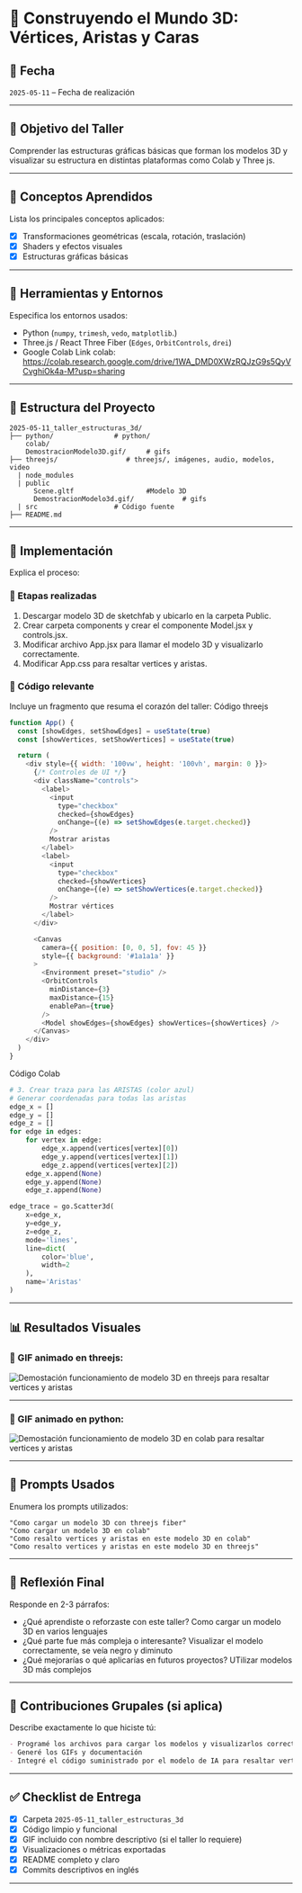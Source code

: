 # 🧪 Construyendo el Mundo 3D: Vértices, Aristas y Caras

## 📅 Fecha
`2025-05-11` – Fecha de realización

---

## 🎯 Objetivo del Taller
Comprender las estructuras gráficas básicas que forman los modelos 3D y visualizar su estructura en distintas plataformas como Colab y Three js.

---

## 🧠 Conceptos Aprendidos

Lista los principales conceptos aplicados:

- [x] Transformaciones geométricas (escala, rotación, traslación)
- [x] Shaders y efectos visuales
- [x] Estructuras gráficas básicas
---

## 🔧 Herramientas y Entornos

Especifica los entornos usados:

- Python (`numpy`, `trimesh`, `vedo`, `matplotlib`.)
- Three.js / React Three Fiber (`Edges`, `OrbitControls`, `drei`)
- Google Colab
Link colab: https://colab.research.google.com/drive/1WA_DMD0XWzRQJzG9s5QyVCvghiOk4a-M?usp=sharing

---

## 📁 Estructura del Proyecto

```
2025-05-11_taller_estructuras_3d/
├── python/               # python/ 
    colab/
    DemostracionModelo3D.gif/     # gifs
├── threejs/                 # threejs/, imágenes, audio, modelos, video
  | node_modules
  | public
      Scene.gltf                  #Modelo 3D
      DemostracionModelo3d.gif/            # gifs
  | src                   # Código fuente
├── README.md
```

---

## 🧪 Implementación

Explica el proceso:

### 🔹 Etapas realizadas
1. Descargar modelo 3D de sketchfab y ubicarlo en la carpeta Public.
2. Crear carpeta components y crear el componente Model.jsx y controls.jsx.
3. Modificar archivo App.jsx para llamar el modelo 3D y visualizarlo correctamente.
4. Modificar App.css para resaltar vertices y aristas.

### 🔹 Código relevante

Incluye un fragmento que resuma el corazón del taller:
Código threejs
```js
function App() {
  const [showEdges, setShowEdges] = useState(true)
  const [showVertices, setShowVertices] = useState(true)

  return (
    <div style={{ width: '100vw', height: '100vh', margin: 0 }}>
      {/* Controles de UI */}
      <div className="controls">
        <label>
          <input
            type="checkbox"
            checked={showEdges}
            onChange={(e) => setShowEdges(e.target.checked)}
          />
          Mostrar aristas
        </label>
        <label>
          <input
            type="checkbox"
            checked={showVertices}
            onChange={(e) => setShowVertices(e.target.checked)}
          />
          Mostrar vértices
        </label>
      </div>

      <Canvas
        camera={{ position: [0, 0, 5], fov: 45 }}
        style={{ background: '#1a1a1a' }}
      >
        <Environment preset="studio" />
        <OrbitControls
          minDistance={3}
          maxDistance={15}
          enablePan={true}
        />
        <Model showEdges={showEdges} showVertices={showVertices} />
      </Canvas>
    </div>
  )
}
```
Código Colab
``` python
# 3. Crear traza para las ARISTAS (color azul)
# Generar coordenadas para todas las aristas
edge_x = []
edge_y = []
edge_z = []
for edge in edges:
    for vertex in edge:
        edge_x.append(vertices[vertex][0])
        edge_y.append(vertices[vertex][1])
        edge_z.append(vertices[vertex][2])
    edge_x.append(None)
    edge_y.append(None)
    edge_z.append(None)

edge_trace = go.Scatter3d(
    x=edge_x,
    y=edge_y,
    z=edge_z,
    mode='lines',
    line=dict(
        color='blue',
        width=2
    ),
    name='Aristas'
)
``` 


---

## 📊 Resultados Visuales

### 📌  GIF animado en threejs:

![Demostación funcionamiento de modelo 3D en threejs para resaltar vertices y aristas](/2025-05-11_taller_estructuras_3d/threejs/public/DemostracionDodecaedroModelo3D.gif)



---
### 📌  GIF animado en python:

![Demostación funcionamiento de modelo 3D en colab para resaltar vertices y aristas](/2025-05-11_taller_estructuras_3d/python/DemostracionDodecaedroModelo3DPython.gif)

---

## 🧩 Prompts Usados

Enumera los prompts utilizados:

```text
"Como cargar un modelo 3D con threejs fiber"
"Como cargar un modelo 3D en colab"
"Como resalto vertices y aristas en este modelo 3D en colab"
"Como resalto vertices y aristas en este modelo 3D en threejs"
```


---

## 💬 Reflexión Final

Responde en 2-3 párrafos:

- ¿Qué aprendiste o reforzaste con este taller? Como cargar un modelo 3D en varios lenguajes
- ¿Qué parte fue más compleja o interesante? Visualizar el modelo correctamente, se veía negro y diminuto
- ¿Qué mejorarías o qué aplicarías en futuros proyectos? UTilizar modelos 3D más complejos

---

## 👥 Contribuciones Grupales (si aplica)

Describe exactamente lo que hiciste tú:

```markdown
- Programé los archivos para cargar los modelos y visualizarlos correctamente
- Generé los GIFs y documentación
- Integré el código suministrado por el modelo de IA para resaltar vertices y aristas
```

---

## ✅ Checklist de Entrega

- [x] Carpeta `2025-05-11_taller_estructuras_3d`
- [x] Código limpio y funcional
- [x] GIF incluido con nombre descriptivo (si el taller lo requiere)
- [x] Visualizaciones o métricas exportadas
- [x] README completo y claro
- [x] Commits descriptivos en inglés

---